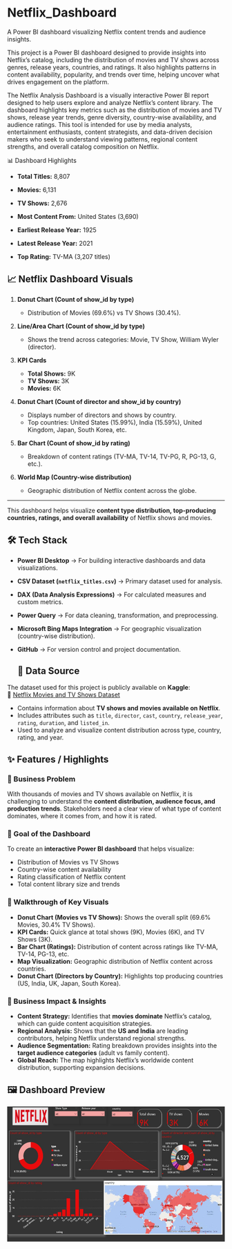 # Netflix_Dashboard

A Power BI dashboard visualizing Netflix content trends and audience insights.

This project is a Power BI dashboard designed to provide insights into Netflix’s catalog, including the distribution of movies and TV shows across genres, release years, countries, and ratings. It also highlights patterns in content availability, popularity, and trends over time, helping uncover what drives engagement on the platform.

The Netflix Analysis Dashboard is a visually interactive Power BI report designed to help users explore and analyze Netflix’s content library. The dashboard highlights key metrics such as the distribution of movies and TV shows, release year trends, genre diversity, country-wise availability, and audience ratings. This tool is intended for use by media analysts, entertainment enthusiasts, content strategists, and data-driven decision makers who seek to understand viewing patterns, regional content strengths, and overall catalog composition on Netflix.

📊 Dashboard Highlights

-  **Total Titles:** 8,807

-  **Movies:** 6,131

-  **TV Shows:** 2,676

-  **Most Content From:** United States (3,690)

-  **Earliest Release Year:** 1925

-  **Latest Release Year:** 2021

-  **Top Rating:** TV-MA (3,207 titles)

  ##  📈  Netflix Dashboard Visuals

1. **Donut Chart (Count of show_id by type)**  
   - Distribution of Movies (69.6%) vs TV Shows (30.4%).

2. **Line/Area Chart (Count of show_id by type)**  
   - Shows the trend across categories: Movie, TV Show, William Wyler (director).

3. **KPI Cards**  
   - **Total Shows:** 9K  
   - **TV Shows:** 3K  
   - **Movies:** 6K  

4. **Donut Chart (Count of director and show_id by country)**  
   - Displays number of directors and shows by country.  
   - Top countries: United States (15.99%), India (15.59%), United Kingdom, Japan, South Korea, etc.  

5. **Bar Chart (Count of show_id by rating)**  
   - Breakdown of content ratings (TV-MA, TV-14, TV-PG, R, PG-13, G, etc.).

6. **World Map (Country-wise distribution)**  
   - Geographic distribution of Netflix content across the globe.

---

This dashboard helps visualize **content type distribution, top-producing countries, ratings, and overall availability** of Netflix shows and movies.

## 🛠️ Tech Stack

- **Power BI Desktop** → For building interactive dashboards and data visualizations.  
- **CSV Dataset (`netflix_titles.csv`)** → Primary dataset used for analysis.  
- **DAX (Data Analysis Expressions)** → For calculated measures and custom metrics.  
- **Power Query** → For data cleaning, transformation, and preprocessing.  
- **Microsoft Bing Maps Integration** → For geographic visualization (country-wise distribution).  
- **GitHub** → For version control and project documentation.

  ## 📂 Data Source

The dataset used for this project is publicly available on **Kaggle**:  
🔗 [Netflix Movies and TV Shows Dataset](https://www.kaggle.com/datasets/shivamb/netflix-shows)

- Contains information about **TV shows and movies available on Netflix**.  
- Includes attributes such as `title`, `director`, `cast`, `country`, `release_year`, `rating`, `duration`, and `listed_in`.  
- Used to analyze and visualize content distribution across type, country, rating, and year.

## ✨ Features / Highlights

### 🔹 Business Problem
With thousands of movies and TV shows available on Netflix, it is challenging to understand the **content distribution, audience focus, and production trends**. Stakeholders need a clear view of what type of content dominates, where it comes from, and how it is rated.

### 🔹 Goal of the Dashboard
To create an **interactive Power BI dashboard** that helps visualize:
- Distribution of Movies vs TV Shows  
- Country-wise content availability  
- Rating classification of Netflix content  
- Total content library size and trends  

### 🔹 Walkthrough of Key Visuals
- **Donut Chart (Movies vs TV Shows):** Shows the overall split (69.6% Movies, 30.4% TV Shows).  
- **KPI Cards:** Quick glance at total shows (9K), Movies (6K), and TV Shows (3K).  
- **Bar Chart (Ratings):** Distribution of content across ratings like TV-MA, TV-14, PG-13, etc.  
- **Map Visualization:** Geographic distribution of Netflix content across countries.  
- **Donut Chart (Directors by Country):** Highlights top producing countries (US, India, UK, Japan, South Korea).  

### 🔹 Business Impact & Insights
- **Content Strategy:** Identifies that **movies dominate** Netflix’s catalog, which can guide content acquisition strategies.  
- **Regional Analysis:** Shows that the **US and India** are leading contributors, helping Netflix understand regional strengths.  
- **Audience Segmentation:** Rating breakdown provides insights into the **target audience categories** (adult vs family content).  
- **Global Reach:** The map highlights Netflix’s worldwide content distribution, supporting expansion decisions.  

## 🖼️ Dashboard Preview

<img width="569" height="313" src="https://github.com/NandiniRaut-113/Netflix_Dashboard/blob/main/Netflix's%20Dashboard%20Image%20.jpg" />
